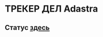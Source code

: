 # ТРЕКЕР ДЕЛ Adastra
## Статус [здесь](https://bitbucket.org/Eugene_Kachanovski/isp_business_tracker/src/a39a34b4e7b0f4e2dd62840627f1349414b4d54a/STATUS.md?at=master&fileviewer=file-view-default "STATUS.md")

